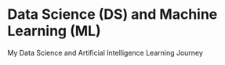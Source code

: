 # Data Science (DS) and Machine Learning (ML)
My Data Science and Artificial Intelligence Learning Journey

